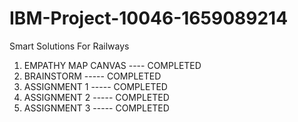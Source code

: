 # IBM-Project-10046-1659089214
Smart Solutions For Railways


1) EMPATHY MAP CANVAS ---- COMPLETED
2) BRAINSTORM ----- COMPLETED
3) ASSIGNMENT 1 ----- COMPLETED
4) ASSIGNMENT 2 ----- COMPLETED
5) ASSIGNMENT 3 ----- COMPLETED
